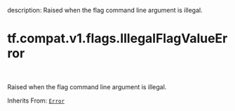 description: Raised when the flag command line argument is illegal.

<div itemscope itemtype="http://developers.google.com/ReferenceObject">
<meta itemprop="name" content="tf.compat.v1.flags.IllegalFlagValueError" />
<meta itemprop="path" content="Stable" />
</div>

# tf.compat.v1.flags.IllegalFlagValueError

<!-- Insert buttons and diff -->

<table class="tfo-notebook-buttons tfo-api nocontent" align="left">

</table>



Raised when the flag command line argument is illegal.

Inherits From: [`Error`](../../../../tf/compat/v1/flags/Error.md)

<!-- Placeholder for "Used in" -->


